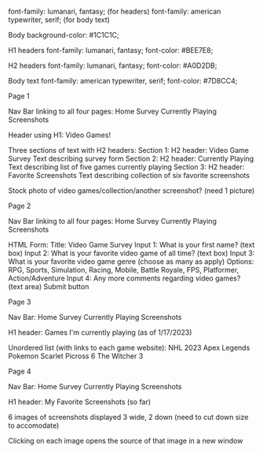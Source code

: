 font-family: lumanari, fantasy; (for headers)
font-family: american typewriter, serif; (for body text)

Body
	background-color: #1C1C1C;

H1 headers
	font-family: lumanari, fantasy;
	font-color: #BEE7E8;

H2 headers
	font-family: lumanari, fantasy;
	font-color: #A0D2DB;

Body text
	font-family: american typewriter, serif;
	font-color: #7D8CC4;

Page 1

Nav Bar linking to all four pages: Home  Survey  Currently Playing  Screenshots

Header using H1: Video Games!

Three sections of text with H2 headers:
	Section 1: H2 header: Video Game Survey
		Text describing survey form
	Section 2: H2 header: Currently Playing
		Text describing list of five games currently playing
	Section 3: H2 header: Favorite Screenshots
		Text describing collection of six favorite screenshots

Stock photo of video games/collection/another screenshot? (need 1 picture)


Page 2

Nav Bar linking to all four pages: Home  Survey  Currently Playing  Screenshots

HTML Form:
	Title: Video Game Survey
	Input 1: What is your first name? (text box)
	Input 2: What is your favorite video game of all time? (text box)
	Input 3: What is your favorite video game genre (choose as many as apply)
		Options: RPG, Sports, Simulation, Racing, Mobile, Battle Royale, FPS, Platformer, Action/Adventure
	Input 4: Any more comments regarding video games? (text area)
	Submit button


Page 3

Nav Bar: Home  Survey  Currently Playing  Screenshots

H1 header: Games I'm currently playing (as of 1/17/2023)

Unordered list (with links to each game website):
	NHL 2023
	Apex Legends
	Pokemon Scarlet
	Picross 6
	The Witcher 3


Page 4

Nav Bar: Home  Survey  Currently Playing  Screenshots

H1 header: My Favorite Screenshots (so far)

6 images of screenshots displayed 3 wide, 2 down (need to cut down size to accomodate)

Clicking on each image opens the source of that image in a new window
